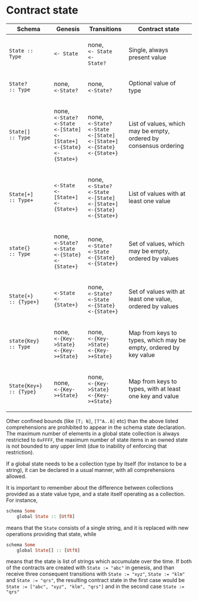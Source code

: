 # Contract state



| Schema                                                   | Genesis                                                                                                                                                                                               | Transitions                                                                                                                                                                                           | Contract state                                                    |
| -------------------------------------------------------- | ----------------------------------------------------------------------------------------------------------------------------------------------------------------------------------------------------- | ----------------------------------------------------------------------------------------------------------------------------------------------------------------------------------------------------- | ----------------------------------------------------------------- |
| `State :: Type`                                          | `<- State`                                                                                                                                                                                            | <p>none, <br><code>&#x3C;- State</code><br><code>&#x3C;- State?</code></p>                                                                                                                            | Single, always present value                                      |
| <p><code>State?</code> <br><code>:: Type</code></p>      | <p>none,<br><code>&#x3C;-State?</code></p>                                                                                                                                                            | <p>none,<br><code>&#x3C;-State?</code></p>                                                                                                                                                            | Optional value of type                                            |
| <p><code>State[]</code> <br><code>:: Type</code></p>     | <p>none,<br><code>&#x3C;-State?</code><br><code>&#x3C;-State</code><br><code>&#x3C;-[State]</code><br><code>&#x3C;-[State+]</code><br><code>&#x3C;-{State}</code><br><code>&#x3C;-{State+}</code></p> | <p>none,<br><code>&#x3C;-State?</code><br><code>&#x3C;-State</code><br><code>&#x3C;-[State]</code><br><code>&#x3C;-[State+]</code><br><code>&#x3C;-{State}</code><br><code>&#x3C;-{State+}</code></p> | List of values, which may be empty, ordered by consensus ordering |
| <p><code>State[+]</code> <br><code>:: Type+</code></p>   | <p><code>&#x3C;-State</code><br><code>&#x3C;-[State+]</code><br><code>&#x3C;-{State+}</code></p>                                                                                                      | <p>none,<br><code>&#x3C;-State?</code><br><code>&#x3C;-State</code><br><code>&#x3C;-[State]</code><br><code>&#x3C;-[State+]</code><br><code>&#x3C;-{State}</code><br><code>&#x3C;-{State+}</code></p> | List of values with at least one value                            |
| <p><code>state{}</code> <br><code>:: Type</code></p>     | <p>none,<br><code>&#x3C;-State?</code><br><code>&#x3C;-State</code><br><code>&#x3C;-{State}</code><br><code>&#x3C;-{State+}</code></p>                                                                | <p>none,<br><code>&#x3C;-State?</code><br><code>&#x3C;-State</code><br><code>&#x3C;-{State}</code><br><code>&#x3C;-{State+}</code></p>                                                                | Set of values, which may be empty, ordered by values              |
| <p><code>State{+}</code> <br><code>:: {Type+}</code></p> | <p><code>&#x3C;-State</code><br><code>&#x3C;-{State+}</code></p>                                                                                                                                      | <p>none,<br><code>&#x3C;-State?</code><br><code>&#x3C;-State</code><br><code>&#x3C;-{State}</code><br><code>&#x3C;-{State+}</code></p>                                                                | Set of values with at least one value, ordered by values          |
| <p><code>state{Key}</code> <br><code>:: Type</code></p>  | <p>none,<br><code>&#x3C;-{Key->State}</code><br><code>&#x3C;-{Key->+State}</code></p>                                                                                                                 | <p>none,<br><code>&#x3C;-{Key->State}</code><br><code>&#x3C;-{Key->+State}</code></p>                                                                                                                 | Map from keys to types, which may be empty, ordered by key value  |
| `State{Key+} :: {Type}`                                  | <p>none,<br><code>&#x3C;-{Key->+State}</code></p>                                                                                                                                                     | <p>none,<br><code>&#x3C;-{Key->State}</code><br><code>&#x3C;-{Key->+State}</code></p>                                                                                                                 | Map from keys to types, with at least one key and value           |

Other confined bounds (like `[T; N]`, `[T^A..B]` etc) than the above listed comprehensions are prohibited to appear in the schema state declaration. The maximum number of elements in a global state collection is always restricted to `0xFFFF`, the maximum number of state items in an owned state is not bounded to any upper limit (due to inability of enforcing that restriction).

If a global state needs to be a collection type by itself (for instance to be a string), it can be declared in a usual manner, with all comprehensions allowed.

It is important to remember about the difference between collections provided as a state value type, and a state itself operating as a collection. For instance,

```haskell
schema Some
    global State :: [Utf8]
```

means that the `State` consists of a single string, and it is replaced with new operations providing that state, while

```haskell
schema Some
    global State[] :: [Utf8]
```

means that the state is list of strings which accumulate over the time. If both of the contracts are created with `State := "abc"` in genesis, and than receive three consequent transitions with `State := "xyz"`, `State := "klm"` and `State := "qrs"`, the resulting contract state in the first case would be `State := ["abc", "xyz", "klm", "qrs"]` and in the second case `State := "qrs"`
